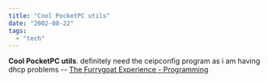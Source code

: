 ```yaml
---
title: "Cool PocketPC utils"
date: "2002-08-22"
tags: 
  - "tech"
---
```


**Cool PocketPC utils**. definitely need the ceipconfig program as i am having dhcp problems -- [The Furrygoat Experience - Programming](http://www.furrygoat.com/Programming/index.htm)
